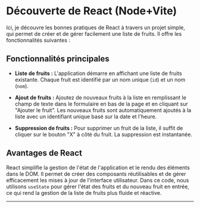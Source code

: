 # Découverte de React (Node+Vite)

Ici, je découvre les bonnes pratiques de React à travers un projet simple, qui permet de créer et de gérer facilement une liste de fruits. 
Il offre les fonctionnalités suivantes :

## Fonctionnalités principales

- **Liste de fruits :** L'application démarre en affichant une liste de fruits existante. Chaque fruit est identifié par un nom unique (`id`) et un nom (`nom`).

- **Ajout de fruits :** Ajoutez de nouveaux fruits à la liste en remplissant le champ de texte dans le formulaire en bas de la page et en cliquant sur "Ajouter le fruit". Les nouveaux fruits sont automatiquement ajoutés à la liste avec un identifiant unique basé sur la date et l'heure.

- **Suppression de fruits :** Pour supprimer un fruit de la liste, il suffit de cliquer sur le bouton "X" à côté du fruit. La suppression est instantanée.

## Avantages de React

React simplifie la gestion de l'état de l'application et le rendu des éléments dans le DOM. Il permet de créer des composants réutilisables et de gérer efficacement les mises à jour de l'interface utilisateur. Dans ce code, nous utilisons `useState` pour gérer l'état des fruits et du nouveau fruit en entrée, ce qui rend la gestion de la liste de fruits plus fluide et réactive.

---
